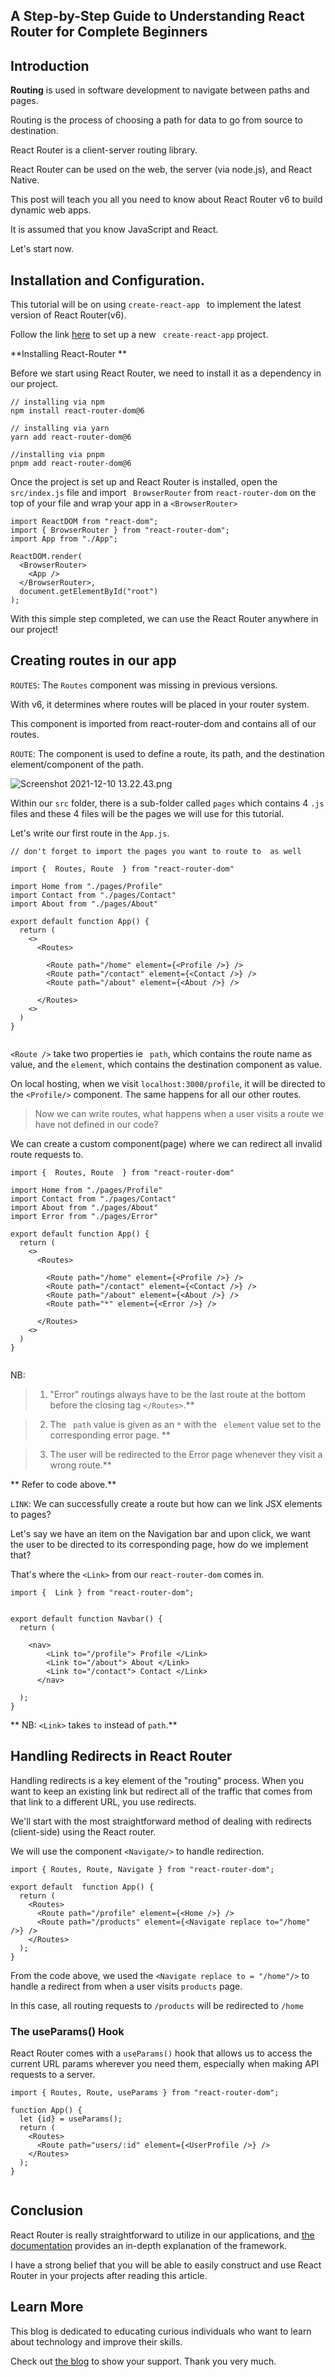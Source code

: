 ## A Step-by-Step Guide to Understanding React Router for Complete Beginners

## Introduction

**Routing** is used in software development to navigate between paths and pages.

Routing is the process of choosing a path for data to go from source to destination.

React Router is a client-server routing library.

React Router can be used on the web, the server (via node.js), and React Native.

This post will teach you all you need to know about React Router v6 to build dynamic web apps.

It is assumed that you know JavaScript and React.

Let's start now.

## Installation and Configuration.

This tutorial will be on using ```create-react-app ``` to implement the latest version of React Router(v6).

Follow the link  [here](https://reactjs.org/docs/create-a-new-react-app.html#create-react-app)  to set up a new ``` create-react-app```  project.


**Installing React-Router  **

Before we start using React Router,  we need to install it as a dependency in our project.

 

```
// installing via npm 
npm install react-router-dom@6

// installing via yarn 
yarn add react-router-dom@6

//installing via pnpm
pnpm add react-router-dom@6
``` 



Once the project is set up and React Router is installed, open the ```src/index.js```  file and import ``` BrowserRouter```  from  ```react-router-dom```  on the top of your file and wrap your app in a ```<BrowserRouter>```


```
import ReactDOM from "react-dom";
import { BrowserRouter } from "react-router-dom";
import App from "./App";

ReactDOM.render(
  <BrowserRouter>
    <App />
  </BrowserRouter>,
  document.getElementById("root")
);

``` 

With this simple step completed, we can use the React Router anywhere in our project! 


## Creating routes in our app


`ROUTES`: The `Routes` component was missing in previous versions.

With v6, it determines where routes will be placed in your router system.

This component is imported from react-router-dom and contains all of our routes.



`ROUTE`: The <Route /> component is used to define a route, its path, and the destination element/component of the path. 


![Screenshot 2021-12-10 13.22.43.png](https://cdn.hashnode.com/res/hashnode/image/upload/v1639142610114/r3c8wE63c.png)

Within our ```src``` folder, there is a sub-folder called ```pages``` which contains 4 ```.js```  files and these 4 files will be the pages we will use for this tutorial.


Let's write our first route in the ```App.js```. 

```
// don't forget to import the pages you want to route to  as well

import {  Routes, Route  } from "react-router-dom"

import Home from "./pages/Profile"
import Contact from "./pages/Contact"
import About from "./pages/About"

export default function App() {
  return (
    <>
      <Routes>

        <Route path="/home" element={<Profile />} />
        <Route path="/contact" element={<Contact />} />
        <Route path="/about" element={<About />} />

      </Routes>
    <>
  )
}


``` 

``` <Route /> ``` take two properties ie ``` path```, which contains the route name as value, and the ```element```, which contains the destination component as value. 

 On local hosting, when we visit ```localhost:3000/profile```, it will be directed to the ```<Profile/>``` component. The same happens for all our other routes. 



> Now we can write routes, what happens when a user visits a route we have not defined in our code?

 
We can create a custom component(page) where we can redirect all invalid route requests to.
```
import {  Routes, Route  } from "react-router-dom"

import Home from "./pages/Profile"
import Contact from "./pages/Contact"
import About from "./pages/About"
import Error from "./pages/Error"

export default function App() {
  return (
    <>
      <Routes>

        <Route path="/home" element={<Profile />} />
        <Route path="/contact" element={<Contact />} />
        <Route path="/about" element={<About />} />
        <Route path="*" element={<Error />} />

      </Routes>
    <>
  )
}


``` 

 NB: 
> 1. "Error" routings always have to be the last route at the bottom before the closing tag ```</Routes>```.**

 > 2. The ``` path``` value is given as an ```*``` with the ``` element``` value set to the corresponding error page.  ** 

> 3. The user will be redirected to the Error page whenever they visit a wrong route.**

** Refer to code above.**



``` LINK ```:  We can successfully create a route but how can we link JSX elements to pages? 

Let's say we have an item on the Navigation bar and upon click, we want the user to be directed to its corresponding page, how do we implement that? 

That's where the ```<Link>``` from our ```react-router-dom``` comes in. 


```
import {  Link } from "react-router-dom";


export default function Navbar() {
  return (
     
    <nav>
        <Link to="/profile"> Profile </Link>
        <Link to="/about"> About </Link>
        <Link to="/contact"> Contact </Link>
      </nav>
     
  );
}

``` 

** NB: ```<Link>``` takes ```to``` instead of ```path```.**



## Handling Redirects in React Router 

Handling redirects is a key element of the "routing" process. When you want to keep an existing link but redirect all of the traffic that comes from that link to a different URL, you use redirects.

We'll start with the most straightforward method of dealing with redirects (client-side) using the React router.

We will use the component `<Navigate/>` to handle redirection.



```
import { Routes, Route, Navigate } from "react-router-dom";

export default  function App() {
  return (
    <Routes>
      <Route path="/profile" element={<Home />} />
      <Route path="/products" element={<Navigate replace to="/home" />} />
    </Routes>
  );
}
``` 

From the code above, we used the ```<Navigate replace to = "/home"/>``` to handle a redirect from when a user visits ```products``` page. 

In this case, all routing requests to ```/products``` will be redirected to ```/home```



### The useParams() Hook 

 React Router comes with a ```useParams()``` hook that allows us to access the current URL params wherever you need them, especially when making API requests to a server.

```
import { Routes, Route, useParams } from "react-router-dom";

function App() {
  let {id} = useParams();
  return (
    <Routes>
      <Route path="users/:id" element={<UserProfile />} />
    </Routes>
  );
}
  
```


## Conclusion 

React Router is really straightforward to utilize in our applications, and [the documentation](https://reactrouter.com/docs/en/v6) provides an in-depth explanation of the framework.

I have a strong belief that you will be able to easily construct and use React Router in your projects after reading this article.

## Learn More

This blog is dedicated to educating curious individuals who want to learn about technology and improve their skills.

Check out [the blog](https://www.michaelasiedu.com/) to show your support. Thank you very much.

